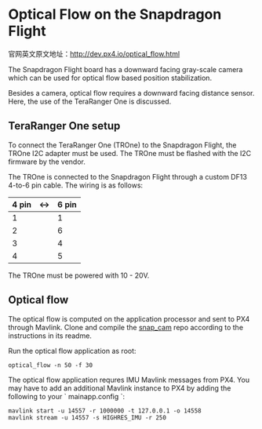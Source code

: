 # **Optical Flow on the Snapdragon Flight**
官网英文原文地址：http://dev.px4.io/optical_flow.html

The Snapdragon Flight board has a downward facing gray-scale camera which can be used for optical flow based position stabilization.

Besides a camera, optical flow requires a downward facing distance sensor. Here, the use of the TeraRanger One is discussed.

## **TeraRanger One setup**

To connect the TeraRanger One \(TROne\) to the Snapdragon Flight, the TROne I2C adapter must be used. The TROne must be flashed with the I2C firmware by the vendor.

The TROne is connected to the Snapdragon Flight through a custom DF13 4-to-6 pin cable. The wiring is as follows:

| **4 pin** | **&lt;-&gt;** | **6 pin** |
| :--- | :--- | :--- |
| 1 |  | 1 |
| 2 |  | 6 |
| 3 |  | 4 |
| 4 |  | 5 |

The TROne must be powered with 10 - 20V.

## **Optical flow**

The optical flow is computed on the application processor and sent to PX4 through Mavlink. Clone and compile the [snap\_cam](https://github.com/PX4/snap_cam) repo according to the instructions in its readme.

Run the optical flow application as root:

```
optical_flow -n 50 -f 30
```

The optical flow application requres IMU Mavlink messages from PX4. You may have to add an additional Mavlink instance to PX4 by adding the following to your \` mainapp.config \`:

```
mavlink start -u 14557 -r 1000000 -t 127.0.0.1 -o 14558
mavlink stream -u 14557 -s HIGHRES_IMU -r 250
```



